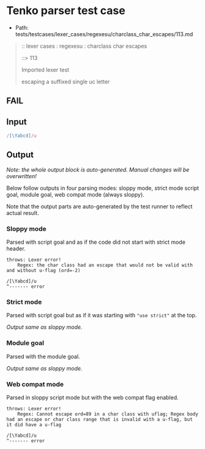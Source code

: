 # Tenko parser test case

- Path: tests/testcases/lexer_cases/regexesu/charclass_char_escapes/113.md

> :: lexer cases : regexesu : charclass char escapes
>
> ::> 113
>
> Imported lexer test
>
> escaping a suffixed single uc letter

## FAIL

## Input

`````js
/[\Yabcd]/u
`````

## Output

_Note: the whole output block is auto-generated. Manual changes will be overwritten!_

Below follow outputs in four parsing modes: sloppy mode, strict mode script goal, module goal, web compat mode (always sloppy).

Note that the output parts are auto-generated by the test runner to reflect actual result.

### Sloppy mode

Parsed with script goal and as if the code did not start with strict mode header.

`````
throws: Lexer error!
    Regex: the char class had an escape that would not be valid with and without u-flag (ord=-2)

/[\Yabcd]/u
^------- error
`````

### Strict mode

Parsed with script goal but as if it was starting with `"use strict"` at the top.

_Output same as sloppy mode._

### Module goal

Parsed with the module goal.

_Output same as sloppy mode._

### Web compat mode

Parsed in sloppy script mode but with the web compat flag enabled.

`````
throws: Lexer error!
    Regex: Cannot escape ord=89 in a char class with uflag; Regex body had an escape or char class range that is invalid with a u-flag, but it did have a u-flag

/[\Yabcd]/u
^------- error
`````

